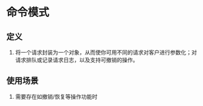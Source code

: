 # 命令模式
## 定义
1. 将一个请求封装为一个对象，从而使你可用不同的请求对客户进行参数化；对请求排队或记录请求日志，以及支持可撤销的操作。
## 使用场景
1. 需要存在如撤销/恢复等操作功能时